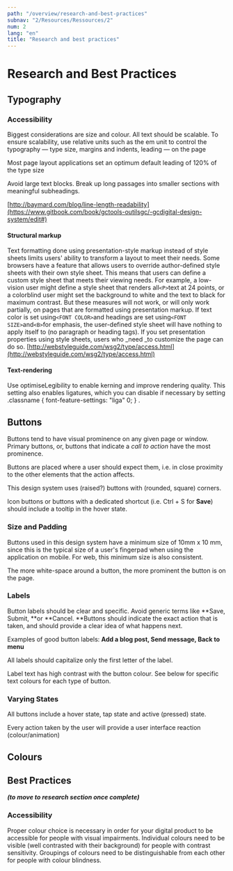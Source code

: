 ```yaml
---
path: "/overview/research-and-best-practices"
subnav: "2/Resources/Ressources/2"
num: 2
lang: "en"
title: "Research and best practices"
---
```


# Research and Best Practices

## Typography

### Accessibility

Biggest considerations are size and colour. All text should be scalable. To ensure scalability, use relative units such as the em unit to control the typography — type size, margins and indents, leading — on the page

Most page layout applications set an optimum default leading of 120% of the type size

Avoid large text blocks. Break up long passages into smaller sections with meaningful subheadings.

[http://baymard.com/blog/line-length-readability](https://www.gitbook.com/book/gctools-outilsgc/-gcdigital-design-system/edit#)

#### Structural markup

Text formatting done using presentation-style markup instead of style sheets limits users' ability to transform a layout to meet their needs. Some browsers have a feature that allows users to override author-defined style sheets with their own style sheet. This means that users can define a custom style sheet that meets their viewing needs. For example, a low-vision user might define a style sheet that renders all`<P>`text at 24 points, or a colorblind user might set the background to white and the text to black for maximum contrast. But these measures will not work, or will only work partially, on pages that are formatted using presentation markup. If text color is set using`<FONT COLOR>`and headings are set using`<FONT SIZE>`and`<B>`for emphasis, the user-defined style sheet will have nothing to apply itself to \(no paragraph or heading tags\). If you set presentation properties using style sheets, users who \_need \_to customize the page can do so. [http://webstyleguide.com/wsg2/type/access.html](http://webstyleguide.com/wsg2/type/access.html)

#### **Text-rendering**

Use optimiseLegibility to enable kerning and improve rendering quality. This setting also enables ligatures, which you can disable if necessary by setting .classname { font-feature-settings: "liga" 0; } .

## Buttons

Buttons tend to have visual prominence on any given page or window. Primary buttons, or, buttons that indicate a _call to action_ have the most prominence.

Buttons are placed where a user should expect them, i.e. in close proximity to the other elements that the action affects.

This design system uses \(raised?\) buttons with \(rounded, square\) corners.

Icon buttons or buttons with a dedicated shortcut \(i.e. Ctrl + S for **Save**\) should include a tooltip in the hover state.

### Size and Padding

Buttons used in this design system have a minimum size of 10mm x 10 mm, since this is the typical size of a user's fingerpad when using the application on mobile. For web, this minimum size is also consistent.

The more white-space around a button, the more prominent the button is on the page.

### Labels

Button labels should be clear and specific. Avoid generic terms like **Save, Submit, **or **Cancel. **Buttons should indicate the exact action that is taken, and should provide a clear idea of what happens next.

Examples of good button labels: **Add a blog post, Send message, Back to menu**

All labels should capitalize only the first letter of the label.

Label text has high contrast with the button colour. See below for specific text colours for each type of button.

### Varying States

All buttons include a hover state, tap state and active \(pressed\) state.

Every action taken by the user will provide a user interface reaction \(colour/animation\)



## Colours

## Best Practices

_**\(to move to research section once complete\)**_

### Accessibility

Proper colour choice is necessary in order for your digital product to be accessible for people with visual impairments. Individual colours need to be visible \(well contrasted with their background\) for people with contrast sensitivity. Groupings of colours need to be distinguishable from each other for people with colour blindness.
